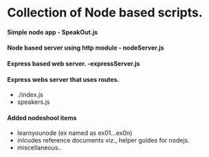 # Collection of Node based scripts.
#### Simple node app - SpeakOut.js
#### Node based server using http module - nodeServer.js
#### Express based web server. -expressServer.js
#### Express webs server that uses routes.
 - ./index.js
 -  speakers.js

#### Added nodeshool items
- learnyounode (ex named as ex01...ex0n)
- inlcudes reference documents viz., helper guides for nodejs.
- miscellaneous..
